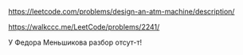 https://leetcode.com/problems/design-an-atm-machine/description/

https://walkccc.me/LeetCode/problems/2241/

У Федора Меньшикова разбор отсут-т!
